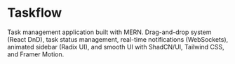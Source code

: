 # Taskflow
Task management application built with MERN. Drag-and-drop system (React DnD), task status management, real-time notifications (WebSockets), animated sidebar (Radix UI), and smooth UI with ShadCN/UI, Tailwind CSS, and Framer Motion.
